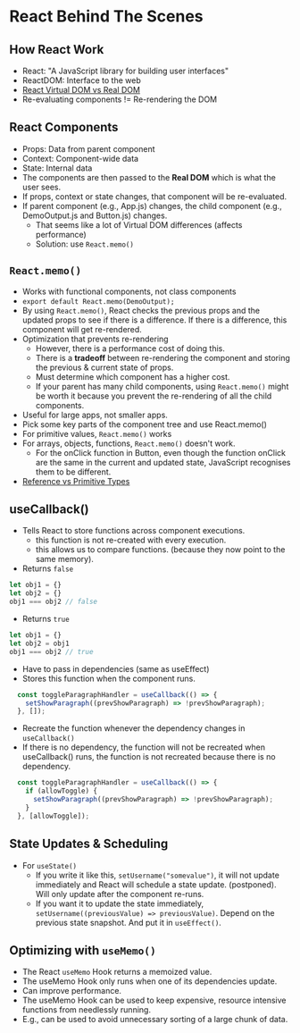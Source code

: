 # React Behind The Scenes

## How React Work

- React: "A JavaScript library for building user interfaces"
- ReactDOM: Interface to the web
- [React Virtual DOM vs Real DOM](https://programmingwithmosh.com/react/react-virtual-dom-explained/)
- Re-evaluating components != Re-rendering the DOM

## React Components

- Props: Data from parent component
- Context: Component-wide data
- State: Internal data
- The components are then passed to the **Real DOM** which is what the user sees.
- If props, context or state changes, that component will be re-evaluated.
- If parent component (e.g., App.js) changes, the child component (e.g., DemoOutput.js and Button.js) changes.
    - That seems like a lot of Virtual DOM differences (affects performance)
    - Solution: use `React.memo()`

## `React.memo()`

- Works with functional components, not class components
- `export default React.memo(DemoOutput);`
- By using `React.memo()`, React checks the previous props and the updated props to see if there is a difference. If there is a difference, this component will get re-rendered.
- Optimization that prevents re-rendering
    - However, there is a performance cost of doing this. 
    - There is a **tradeoff** between re-rendering the component and storing the previous & current state of props.
    - Must determine which component has a higher cost. 
    - If your parent has many child components, using `React.memo()` might be worth it because you prevent the re-rendering of all the child components.
- Useful for large apps, not smaller apps.
- Pick some key parts of the component tree and use React.memo()
- For primitive values, `React.memo()` works
- For arrays, objects, functions, `React.memo()` doesn't work.
    - For the onClick function in Button, even though the function onClick are the same in the current and updated state, JavaScript recognises them to be different.
- [Reference vs Primitive Types](https://academind.com/tutorials/reference-vs-primitive-values)

## useCallback()

- Tells React to store functions across component executions.
    - this function is not re-created with every execution.
    - this allows us to compare functions. (because they now point to the same memory).
- Returns `false`
```js
let obj1 = {}
let obj2 = {}
obj1 === obj2 // false
```
- Returns `true`
```js
let obj1 = {}
let obj2 = obj1
obj1 === obj2 // true
```

- Have to pass in dependencies (same as useEffect)
- Stores this function when the component runs.
```js
  const toggleParagraphHandler = useCallback(() => {
    setShowParagraph((prevShowParagraph) => !prevShowParagraph);
  }, []);
```

- Recreate the function whenever the dependency changes in `useCallback()`
- If there is no dependency, the function will not be recreated when useCallback() runs, the function is not recreated because there is no dependency.
```js
  const toggleParagraphHandler = useCallback(() => {
    if (allowToggle) {
      setShowParagraph((prevShowParagraph) => !prevShowParagraph);
    }
  }, [allowToggle]);
```

## State Updates & Scheduling

- For `useState()`
    - If you write it like this, `setUsername("somevalue")`, it will not update immediately and React will schedule a state update. (postponed). Will only update after the component re-runs.
    - If you want it to update the state immediately, `setUsername((previousValue) => previousValue)`. Depend on the previous state snapshot. And put it in `useEffect()`.

## Optimizing with `useMemo()`

- The React `useMemo` Hook returns a memoized value.
- The useMemo Hook only runs when one of its dependencies update.
- Can improve performance.
- The useMemo Hook can be used to keep expensive, resource intensive functions from needlessly running.
- E.g., can be used to avoid unnecessary sorting of a large chunk of data.
```js

```



















